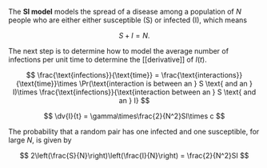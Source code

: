 The **SI model** models the spread of a disease among a population of $N$ people who are either either susceptible (S) or infected (I), which means

$$
S+I = N.
$$

The next step is to determine how to model the average number of infections per unit time to determine the [[derivative]] of $I(t)$.

$$
\frac{\text{infections}}{\text{time}} = \frac{\text{interactions}}{\text{time}}\times \Pr(\text{interaction is between an } S \text{ and an } I)\times \frac{\text{infections}}{\text{interaction between an } S \text{ and an } I}
$$

$$
\dv{I}{t} = \gamma\times\frac{2}{N^2}SI\times c
$$

The probability that a random pair has one infected and one susceptible, for large $N$, is given by

$$
2\left(\frac{S}{N}\right)\left(\frac{I}{N}\right) = \frac{2}{N^2}SI
$$
